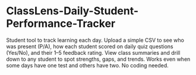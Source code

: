 # ClassLens-Daily-Student-Performance-Tracker
Student tool to track learning each day. Upload a simple CSV to see who was present (P/A), how each student scored on daily quiz questions (Yes/No), and their 1–5 feedback rating. View class summaries and drill down to any student to spot strengths, gaps, and trends. Works even when some days have one test and others have two. No coding needed.
